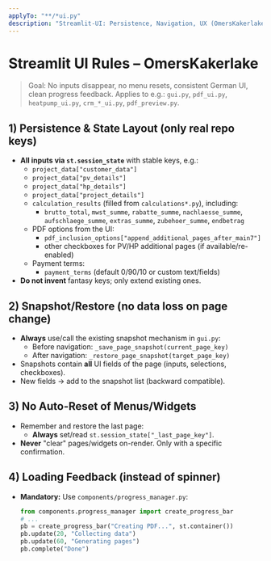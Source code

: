 ```yaml
---
applyTo: "**/*ui.py"
description: "Streamlit-UI: Persistence, Navigation, UX (OmersKakerlake, repo-Keys)"
---
```


# Streamlit UI Rules – OmersKakerlake

> Goal: No inputs disappear, no menu resets, consistent German UI, clean progress feedback.
> Applies to e.g.: `gui.py`, `pdf_ui.py`, `heatpump_ui.py`, `crm_*_ui.py`, `pdf_preview.py`.

## 1) Persistence & State Layout (only real repo keys)
- **All inputs via `st.session_state`** with stable keys, e.g.:
  - `project_data["customer_data"]`
  - `project_data["pv_details"]`
  - `project_data["hp_details"]`
  - `project_data["project_details"]`
  - `calculation_results` (filled from `calculations*.py`), including:
    - `brutto_total`, `mwst_summe`, `rabatte_summe`, `nachlaesse_summe`,
      `aufschlaege_summe`, `extras_summe`, `zubehoer_summe`, `endbetrag`
  - PDF options from the UI:
    - `pdf_inclusion_options["append_additional_pages_after_main7"]`
    - other checkboxes for PV/HP additional pages (if available/re-enabled)
  - Payment terms:
    - `payment_terms` (default 0/90/10 or custom text/fields)
- **Do not invent** fantasy keys; only extend existing ones.

## 2) Snapshot/Restore (no data loss on page change)
- **Always** use/call the existing snapshot mechanism in `gui.py`:
  - Before navigation: `_save_page_snapshot(current_page_key)`
  - After navigation: `_restore_page_snapshot(target_page_key)`
- Snapshots contain **all** UI fields of the page (inputs, selections, checkboxes).
- New fields → add to the snapshot list (backward compatible).

## 3) No Auto-Reset of Menus/Widgets
- Remember and restore the last page:
  - **Always** set/read `st.session_state["_last_page_key"]`.
- **Never** "clear" pages/widgets on-render. Only with a specific confirmation.

## 4) Loading Feedback (instead of spinner)
- **Mandatory:** Use `components/progress_manager.py`:
  ```python
  from components.progress_manager import create_progress_bar
  # ...
  pb = create_progress_bar("Creating PDF...", st.container())
  pb.update(20, "Collecting data")
  pb.update(60, "Generating pages")
  pb.complete("Done")